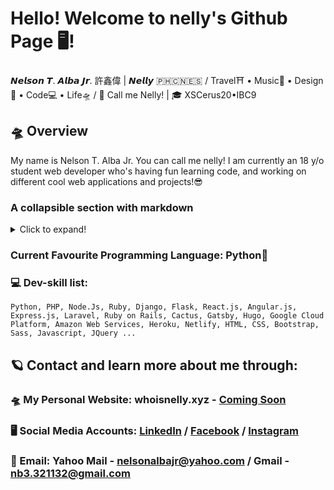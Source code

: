 # Hello! Welcome to nelly's Github Page 🖥️!
𝙉𝙚𝙡𝙨𝙤𝙣 𝙏. 𝘼𝙡𝙗𝙖 𝙅𝙧. 許鑫偉 | 𝙉𝙚𝙡𝙡𝙮 🇵🇭🇨🇳🇪🇸 / Travel⛩ • Music🎹 • Design🎨 • Code💻 • Life🛸 / 📢 Call me Nelly! | 🎓 XSCerus20•IBC9

## 🛸 Overview
My name is Nelson T. Alba Jr. You can call me nelly! I am currently an 18 y/o student web developer who's having fun learning code, and working on different cool web applications and projects!😎

### A collapsible section with markdown
<details>
  <summary>Click to expand!</summary>
  
  ## Heading
  1. A numbered
  2. list
     * With some
     * Sub bullets
</details>

### Current Favourite Programming Language: Python🐍
### 💻 Dev-skill list:
```
Python, PHP, Node.Js, Ruby, Django, Flask, React.js, Angular.js, Express.js, Laravel, Ruby on Rails, Cactus, Gatsby, Hugo, Google Cloud Platform, Amazon Web Services, Heroku, Netlify, HTML, CSS, Bootstrap, Sass, Javascript, JQuery ... 
``` 

## 🪐 Contact and learn more about me through:
### 🛸 My Personal Website: whoisnelly.xyz - [Coming Soon](#)

### 🖥️ Social Media Accounts: [LinkedIn](https://www.linkedin.com/in/whoisnelly) / [Facebook](https://www.facebook.com/nelson.albajr) / [Instagram](https://www.instagram.com/who_is_nelly/)

### 📮 Email: **Yahoo Mail** - [nelsonalbajr@yahoo.com](nelsonalbajr@yahoo.com) / **Gmail** - [nb3.321132@gmail.com](nb3.321132@gmail.com)
